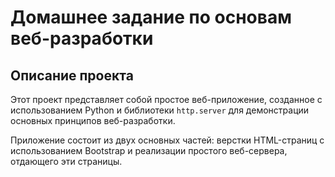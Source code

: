 # Домашнее задание по основам веб-разработки

## Описание проекта

Этот проект представляет собой простое веб-приложение, созданное с использованием Python и библиотеки `http.server` для демонстрации основных принципов веб-разработки.  

Приложение состоит из двух основных частей: верстки HTML-страниц с использованием Bootstrap и реализации простого веб-сервера, отдающего эти страницы.
